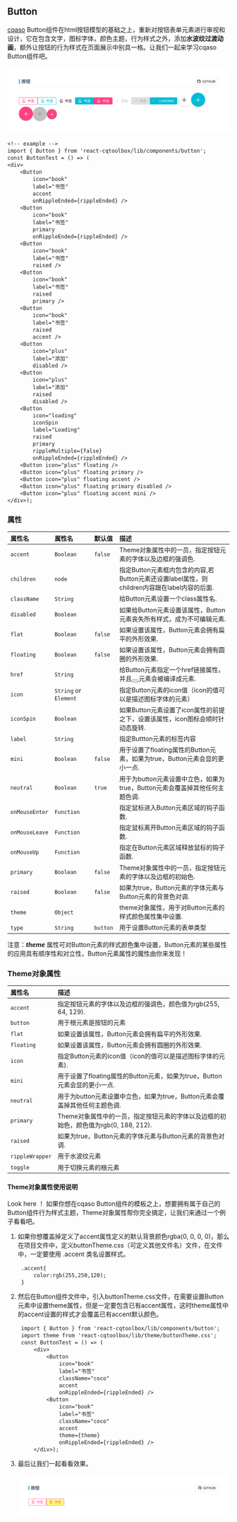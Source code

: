 ## Button

[cqaso](http://cqaso.com/) Button组件在html按钮模型的基础之上，重新对按钮表单元素进行审视和设计，它在包含文字，图标字体，颜色主题，行为样式之外，添加**水波纹过渡动画**，额外让按钮的行为样式在页面展示中别具一格。让我们一起来学习cqaso Button组件吧。

![Button img](../../src/image/Button.png)

	<!-- example -->
	import { Button } from 'react-cqtoolbox/lib/components/button';
	const ButtonTest = () => (
	<div>
    	<Button
      		icon="book"
      		label="书签"
      		accent
      		onRippleEnded={rippleEnded} />
    	<Button
      		icon="book"
      		label="书签"
      		primary
      		onRippleEnded={rippleEnded} />
    	<Button
      		icon="book"
      		label="书签"
      		raised />
    	<Button
      		icon="book"
      		label="书签"
      		raised
      		primary />
    	<Button
      		icon="book"
      		label="书签"
      		raised
      		accent />
    	<Button
      		icon="plus"
      		label="添加"
      		disabled />
    	<Button
      		icon="plus"
      		label="添加"
      		raised
      		disabled />
    	<Button
      		icon="loading"
      		iconSpin
      		label="Loading"
      		raised
      		primary
      		rippleMultiple={false}
      		onRippleEnded={rippleEnded} />
    	<Button icon="plus" floating />
    	<Button icon="plus" floating primary />
    	<Button icon="plus" floating accent />
    	<Button icon="plus" floating primary disabled />
    	<Button icon="plus" floating accent mini />
	</div>);

### 属性

| 属性名             | 属性名                 | 默认值       | 描述|
|:------------------|:----------------------|:------------|:------------------|
| `accent`          | `Boolean`             | `false`     | Theme对象属性中的一员，指定按钮元素的字体以及边框的强调色.|
| `children`        | `node`                |             | 指定Button元素框内包含的内容,若Button元素还设置label属性，则children内容跟在label内容的后面.|
| `className`       | `String`              |             | 给Button元素设置一个class属性名.|
| `disabled`        | `Boolean`             |             | 如果给Button元素设置该属性，Button元素丧失所有样式，成为不可编辑元素.|
| `flat`            | `Boolean`             | `false`     | 如果设置该属性，Button元素会拥有扁平的外形效果. |
| `floating`        | `Boolean`             | `false`     | 如果设置该属性，Button元素会拥有圆圈的外形效果. |
| `href`            | `String`              |             | 给Button元素指定一个href链接属性，并且<button></button>元素会被编译成<a></a>元素. |
| `icon`            | `String` or `Element` |             | 指定Button元素的icon值（icon的值可以是描述图标字体的元素） |
| `iconSpin`        | `Boolean`             |             | 如果Button元素设置了icon属性的前提之下，设置该属性，icon图标会顺时针动态旋转. |
| `label`           | `String`              |             | 指定Buttton元素的标签内容|
| `mini`            | `Boolean`             | `false`     | 用于设置了floating属性的Button元素，如果为true，Button元素会显的更小一点.|
| `neutral`         | `Boolean`             | `true`      | 用于为button元素设置中立色，如果为true，Button元素会覆盖掉其他任何主题色调.|
| `onMouseEnter`    | `Function`            |             | 指定鼠标进入Button元素区域的钩子函数.|
| `onMouseLeave`    | `Function`            |             | 指定鼠标离开Button元素区域的钩子函数.|
| `onMouseUp`       | `Function`            |             | 指定在Button元素区域释放鼠标的钩子函数.|
| `primary`         | `Boolean`             | `false`     | Theme对象属性中的一员，指定按钮元素的字体以及边框的初始色.|
| `raised`          | `Boolean`             | `false`     | 如果为true，Button元素的字体元素与Button元素的背景色对调. |
| `theme`           | `Object`              |             | theme对象属性，用于对Button元素的样式颜色属性集中设置.|
| `type`            | `String`              | `button`    | 用于设置Button元素的表单类型|

注意：***theme*** 属性可对Button元素的样式颜色集中设置，Button元素的某些属性的应用具有顺序性和对立性，Button元素属性的魔性由你来发现！

### Theme对象属性

| 属性名          | 描述|
|:---------------|:-----------|
| `accent`       | 指定按钮元素的字体以及边框的强调色，颜色值为rgb(255, 64, 129).|
| `button`       | 用于根元素是按钮的元素|
| `flat`         | 如果设置该属性，Button元素会拥有扁平的外形效果.|
| `floating`     | 如果设置该属性，Button元素会拥有圆圈的外形效果.|
| `icon`         | 指定Button元素的icon值（icon的值可以是描述图标字体的元素).|
| `mini`         | 用于设置了floating属性的Button元素，如果为true，Button元素会显的更小一点.|
| `neutral`      | 用于为button元素设置中立色，如果为true，Button元素会覆盖掉其他任何主题色调.|
| `primary`      | Theme对象属性中的一员，指定按钮元素的字体以及边框的初始色，颜色值为rgb(0, 188, 212).|
| `raised`       | 如果为true，Button元素的字体元素与Button元素的背景色对调.|
| `rippleWrapper`| 用于水波纹元素|
| `toggle`       | 用于切换元素的根元素|

#### Theme对象属性使用说明
Look here ！ 如果你想在cqaso Button组件的模板之上，想要拥有属于自己的Button组件行为样式主题，Theme对象属性帮你完全搞定，让我们来通过一个例子看看吧。

<!--example-->
1. 如果你想覆盖掉定义了accent属性定义的默认背景颜色rgba(0, 0, 0, 0)，那么在项目文件中，定义buttonTheme.css（可定义其他文件名）文件，在文件中，一定要使用 .accent 类名设置样式。
	<!--buttonTheme.css内容-->

		.accent{
			color:rgb(255,250,120);
		}

2. 然后在Button组件文件中，引入buttonTheme.css文件，在需要设置Button元素中设置theme属性，但是一定要包含已有accent属性，这时theme属性中的accent设置的样式才会覆盖已有accent默认颜色。

	<!--设置theme属性的例子-->

		import { Button } from 'react-cqtoolbox/lib/components/button';
		import theme from 'react-cqtoolbox/lib/theme/buttonTheme.css';
		const ButtonTest = () => (
			<div>
				<Button
					icon="book"
					label="书签"
					className="coco"
					accent
					onRippleEnded={rippleEnded} />
				<Button
					icon="book"
					label="书签"
					className="coco"
					accent
					theme={theme}
					onRippleEnded={rippleEnded} />
			</div>);
3. 最后让我们一起看看效果。

	![Button img](../../src/image/buttonTheme.png)
